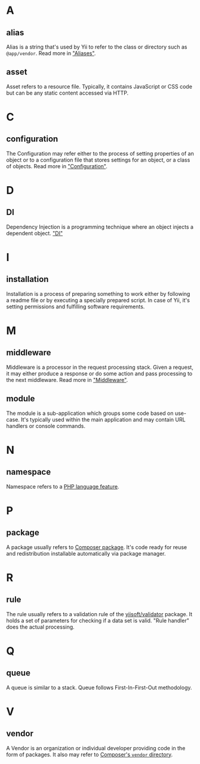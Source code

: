 # A

## alias

Alias is a string that's used by Yii to refer to the class or directory such as `@app/vendor`.
Read more in ["Aliases"](concept/aliases.md).

## asset

Asset refers to a resource file. Typically, it contains JavaScript or CSS code but can be any static content accessed via HTTP.

# C

## configuration

The Configuration may refer either to the process of setting properties of an object or to a configuration file that stores
settings for an object, or a class of objects. Read more in ["Configuration"](concept/configuration.md).

# D

## DI

Dependency Injection is a programming technique where an object injects a dependent object. ["DI"](concept/di-container.md)

# I

## installation

Installation is a process of preparing something to work either by following a readme file or by executing a specially
prepared script. In case of Yii, it's setting permissions and fulfilling software requirements.

# M

## middleware

Middleware is a processor in the request processing stack. Given a request, it may either produce a response or do some
action and pass processing to the next middleware. Read more in ["Middleware"](structure/middleware.md).

## module

The module is a sub-application which groups some code based on use-case. It's typically used within the main application
and may contain URL handlers or console commands.

# N

## namespace

Namespace refers to a [PHP language feature](https://www.php.net/manual/en/language.namespaces.php).

# P

## package

A package usually refers to [Composer package](https://getcomposer.org/doc/). It's code ready for reuse and
redistribution installable automatically via package manager.

# R

## rule

The rule usually refers to a validation rule of the [yiisoft/validator](https://github.com/yiisoft/validator) package.
It holds a set of parameters for checking if a data set is valid.
"Rule handler" does the actual processing.

# Q

## queue

A queue is similar to a stack. Queue follows First-In-First-Out methodology.

# V

## vendor

A Vendor is an organization or individual developer providing code in the form of packages. It also may refer to [Composer's
`vendor` directory](https://getcomposer.org/doc/).
